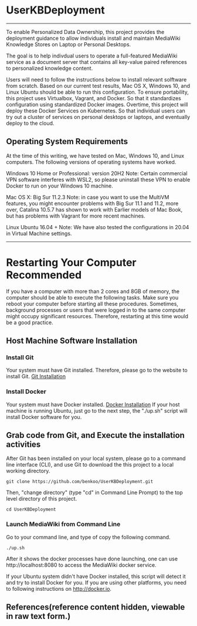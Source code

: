 # UserKBDeployment

----

To enable Personalized Data Ownership, this project provides the deployment guidance to 
allow individuals install and maintain MediaWiki Knowledge Stores on Laptop or Personal Desktops.

The goal is to help indivdual users to operate a full-featured MediaWiki service as a document 
server that contains all key-value paired references to personalized knowledge content.

Users will need to follow the instructions below to install relevant solftware from scratch. Based on 
our current test results, Mac OS X, Windows 10, and Linux Ubuntu should be able to run this configuration. 
To ensure portability, this project uses Virtualbox, Vagrant, and Docker. So that it standardizes configuration 
using standardized Docker images. Overtime, this project will deploy these Docker Services on Kubernetes. So
that individual users can try out a cluster of services on personal desktops or laptops, and eventually deploy 
to the cloud. 

## Operating System Requirements
At the time of this writing, we have tested on Mac, Windows 10, and Linux computers. The following versions
of operating systems have worked. 

 Windows 10 Home or Professional: version 20H2
  Note: Certain commercial VPN software interferes with WSL2, so please uninstall these VPN to enable Docker to run on your Windows 10 machine.
 
 Mac OS X: Big Sur 11.2.3 Note: in case you want to use the MultiVM features, you might encounter problems with Big Sur 11.1 and 11.2, more over, Catalina 10.5.7 has shown to work with Earlier models of Mac Book, but has problems with Vagrant for more recent machines.
 
 Linux Ubuntu 16.04 + Note: We have also tested the configurations in 20.04 in Virtual Machine settings.

----

# Restarting Your Computer Recommended
If you have a computer with more than 2 cores and 8GB of memory, the computer should be able to execute 
the following tasks. Make sure you reboot your computer before starting all these procedures. Sometimes,
background processes or users that were logged in to the same computer might occupy significant resources. 
Therefore, restarting at this time would be a good practice.

## Host Machine Software Installation 


### Install Git

Your system must have Git installed. Therefore, please go to the website to install Git.
[Git Installation]


### Install Docker

Your system must have Docker installed. [Docker Installation]
If your host machine is running Ubuntu, just go to the next step, the "./up.sh" script will install Docker software for you.

## Grab code from Git, and Execute the installation activities
After Git has been installed on your local system, please go to a command line interface (CLI), and use Git 
to download the this project to a local working directory.

```
git clone https://github.com/benkoo/UserKBDeployment.git
```

Then, "change directory" (type "cd" in Command Line Prompt) to the top level directory of this project. 


```
cd UserKBDeployment
```

### Launch MediaWiki from Command Line

Go to your command line, and type of copy the following command.

```
./up.sh
```
After it shows the docker processes have done launching, one can use http://localhost:8080 to access the MediaWiki docker service.

If your Ubuntu system didn't have Docker installed, this script will detect it and try to install Docker for you. If you are using other platforms, you need to following instructions on http://docker.io.


## References(reference content hidden, viewable in raw text form.)
[Docker Installation]: https://docs.docker.com/get-started/
[Git Installation]: https://git-scm.com/book/en/v2/Getting-Started-Installing-Git
[Docker environment]: https://docs.docker.com/engine
[Rebooting Windows into BIOS/UEFI]:https://2nwiki.2n.cz/pages/viewpage.action?pageId=75202968
[Ask Ubuntu's Answer on End of Line problems]:https://askubuntu.com/questions/966488/how-do-i-fix-r-command-not-found-errors-running-bash-scripts-in-wsl
